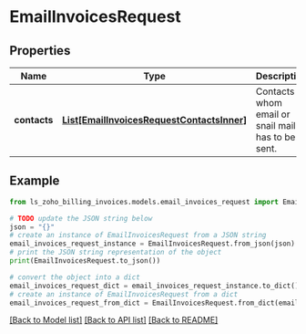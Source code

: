 # EmailInvoicesRequest


## Properties

Name | Type | Description | Notes
------------ | ------------- | ------------- | -------------
**contacts** | [**List[EmailInvoicesRequestContactsInner]**](EmailInvoicesRequestContactsInner.md) | Contacts to whom email or snail mail has to be sent. | 

## Example

```python
from ls_zoho_billing_invoices.models.email_invoices_request import EmailInvoicesRequest

# TODO update the JSON string below
json = "{}"
# create an instance of EmailInvoicesRequest from a JSON string
email_invoices_request_instance = EmailInvoicesRequest.from_json(json)
# print the JSON string representation of the object
print(EmailInvoicesRequest.to_json())

# convert the object into a dict
email_invoices_request_dict = email_invoices_request_instance.to_dict()
# create an instance of EmailInvoicesRequest from a dict
email_invoices_request_from_dict = EmailInvoicesRequest.from_dict(email_invoices_request_dict)
```
[[Back to Model list]](../README.md#documentation-for-models) [[Back to API list]](../README.md#documentation-for-api-endpoints) [[Back to README]](../README.md)


